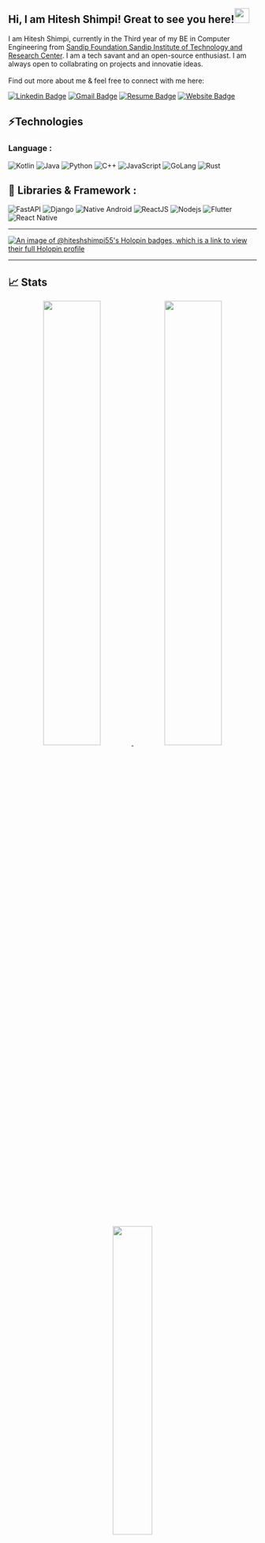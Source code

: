 
<!--
**hiteshshimpi-55/hiteshshimpi-55** is a ✨ _special_ ✨ repository because its `README.md` (this file) appears on your GitHub profile.

Here are some ideas to get you started:

- 🔭 I’m currently working on ...
- 🌱 I’m currently learning ...
- 👯 I’m looking to collaborate on ...
- 🤔 I’m looking for help with ...
- 💬 Ask me about ...
- 📫 How to reach me: ...
- 😄 Pronouns: ...
- ⚡ Fun fact: ...
-->
## Hi, I am Hitesh Shimpi! Great to see you here!<img src="https://raw.githubusercontent.com/aemmadi/aemmadi/master/wave.gif" width="30px">
I am Hitesh Shimpi, currently in the Third year of my BE in Computer Engineering from [Sandip Foundation
Sandip Institute of Technology and Research Center](https://www.sandipfoundation.org/). I am a tech savant
and an open-source enthusiast. I am always open to collabrating on projects and innovatie ideas.
<br></br>Find out more about me & feel free to connect with me here:

[![Linkedin Badge](https://img.shields.io/badge/-hiteshshimpi55-blue?style=flat-square&logo=Linkedin&logoColor=white)](https://www.linkedin.com/in/hitesh-shimpi-726811161/)
[![Gmail Badge](https://img.shields.io/badge/-shimpihitesh2@gmail.com-c14438?style=flat-square&logo=Gmail&logoColor=white)](mailto:shimpihitesh2@gmail.com)
[![Resume Badge](https://img.shields.io/badge/Resume-Hitesh%20Shimpi-blue?labelColor=grey)](https://drive.google.com/file/d/1UAruF-Fh8H8eH7S-QpQtdb6xrJ82xfnn/view?usp=drive_link)
[![Website Badge](https://img.shields.io/badge/Portfolio-Hitesh%20Shimpi-purple?labelColor=grey)](https://hiteshshimpi-55.github.io/)

## ⚡Technologies

### Language :
![Kotlin](https://img.shields.io/badge/-kotlin-black?style=flat-square&logo=kotlin)
![Java](https://img.shields.io/badge/-Java-E34A86?style=flat-square&logo=Java)
![Python](https://img.shields.io/badge/-Python-black?style=flat-square&logo=Python)
![C++](https://img.shields.io/badge/-C++-00599C?style=flat-square&logo=c)
![JavaScript](https://img.shields.io/badge/-JavaScript-black?style=flat-square&logo=javascript)
![GoLang](https://img.shields.io/badge/-GoLang-black?style=flat-square&logo=Go)
![Rust](https://img.shields.io/badge/-Rust-black?style=flat-square&logo=Rust)

## 🔭 Libraries & Framework :

![FastAPI](https://img.shields.io/badge/-fastapi-563D7C?style=flat-square&logo=fastapi)
![Django](https://img.shields.io/badge/-django-563D7C?style=flat-square&logo=django)
![Native Android](https://img.shields.io/badge/Android-563D7C?style=flat-square&logo=android&logoColor=white)
![ReactJS](https://img.shields.io/badge/-React_JS-563D7C?style=flat-square&logo=react)
![Nodejs](https://img.shields.io/badge/-Nodejs-black?style=flat-square&logo=Node.js)
![Flutter](https://img.shields.io/badge/-flutter-563D7C?style=flat-square&logo=flutter)
![React Native](https://img.shields.io/badge/-React_Native-563D7C?style=flat-square&logo=React_Native)

---

[![An image of @hiteshshimpi55's Holopin badges, which is a link to view their full Holopin profile](https://holopin.me/hiteshshimpi55)](https://holopin.io/@hiteshshimpi55)

---
## 📈 Stats
<p align="center">
 <a href="https://github.com/hiteshshimpi-55">
  <img width="48%" src="https://github-readme-stats-eight-theta.vercel.app/api?username=hiteshshimpi-55&show_icons=true&theme=tokyonight&include_all_commits=true&count_private=true" />
  <img width="48%" src="https://github-readme-streak-stats.herokuapp.com/?user=hiteshshimpi-55&theme=tokyonight" />
  <img width="40%" src="https://github-readme-stats-eight-theta.vercel.app/api/top-langs/?username=hiteshshimpi-55&layout=compact&langs_count=8&theme=algolia"/>
</a>
</p>
